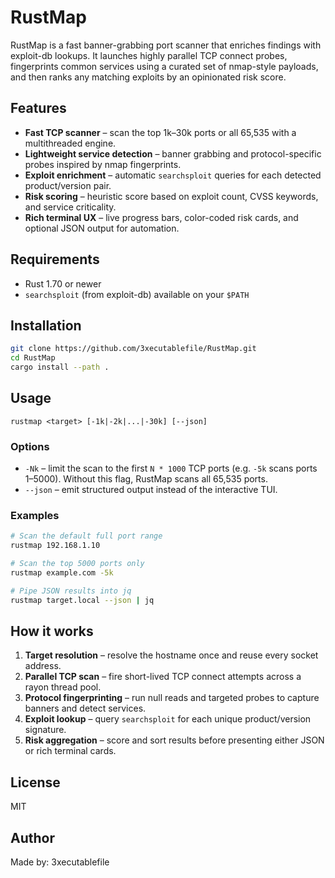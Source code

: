 # RustMap

RustMap is a fast banner-grabbing port scanner that enriches findings with exploit-db lookups.
It launches highly parallel TCP connect probes, fingerprints common services using a curated set
of nmap-style payloads, and then ranks any matching exploits by an opinionated risk score.

## Features

-  **Fast TCP scanner** – scan the top 1k–30k ports or all 65,535 with a multithreaded engine.
-  **Lightweight service detection** – banner grabbing and protocol-specific probes inspired by nmap fingerprints.
-  **Exploit enrichment** – automatic `searchsploit` queries for each detected product/version pair.
-  **Risk scoring** – heuristic score based on exploit count, CVSS keywords, and service criticality.
-  **Rich terminal UX** – live progress bars, color-coded risk cards, and optional JSON output for automation.

## Requirements

- Rust 1.70 or newer
- `searchsploit` (from exploit-db) available on your `$PATH`

## Installation

```bash
git clone https://github.com/3xecutablefile/RustMap.git
cd RustMap
cargo install --path .
```

## Usage

```
rustmap <target> [-1k|-2k|...|-30k] [--json]
```

### Options

- `-Nk` – limit the scan to the first `N * 1000` TCP ports (e.g. `-5k` scans ports 1–5000). Without this flag, RustMap scans all 65,535 ports.
- `--json` – emit structured output instead of the interactive TUI.

### Examples

```bash
# Scan the default full port range
rustmap 192.168.1.10

# Scan the top 5000 ports only
rustmap example.com -5k

# Pipe JSON results into jq
rustmap target.local --json | jq
```

## How it works

1. **Target resolution** – resolve the hostname once and reuse every socket address.
2. **Parallel TCP scan** – fire short-lived TCP connect attempts across a rayon thread pool.
3. **Protocol fingerprinting** – run null reads and targeted probes to capture banners and detect services.
4. **Exploit lookup** – query `searchsploit` for each unique product/version signature.
5. **Risk aggregation** – score and sort results before presenting either JSON or rich terminal cards.

## License

MIT

## Author

Made by: 3xecutablefile
